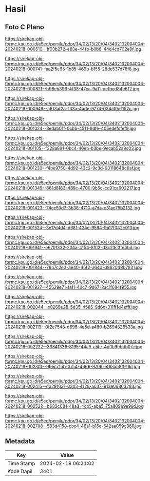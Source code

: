 # Hasil

## Foto C Plano

https://sirekap-obj-formc.kpu.go.id/e5ed/pemilu/pdpr/34/02/13/20/04/3402132004004-20240218-000616--1f90b272-e88e-44fb-b0b8-44d4cd702e9f.jpg

https://sirekap-obj-formc.kpu.go.id/e5ed/pemilu/pdpr/34/02/13/20/04/3402132004004-20240218-000741--aa2f5e65-1b85-469b-b155-28de537d76f8.jpg

https://sirekap-obj-formc.kpu.go.id/e5ed/pemilu/pdpr/34/02/13/20/04/3402132004004-20240218-000821--b98eb396-4f38-47ca-9a11-dcfbcd84e612.jpg

https://sirekap-obj-formc.kpu.go.id/e5ed/pemilu/pdpr/34/02/13/20/04/3402132004004-20240218-000948--c813af2a-133a-4ade-9774-034a10df152c.jpg

https://sirekap-obj-formc.kpu.go.id/e5ed/pemilu/pdpr/34/02/13/20/04/3402132004004-20240218-001024--3edab01f-0cbb-4511-9dfe-405edefcfef9.jpg

https://sirekap-obj-formc.kpu.go.id/e5ed/pemilu/pdpr/34/02/13/20/04/3402132004004-20240218-001105--f328a891-0bc4-46eb-b3be-9ecab52a9c03.jpg

https://sirekap-obj-formc.kpu.go.id/e5ed/pemilu/pdpr/34/02/13/20/04/3402132004004-20240218-001230--f4be9750-4d92-43c2-9c3d-90118648c6af.jpg

https://sirekap-obj-formc.kpu.go.id/e5ed/pemilu/pdpr/34/02/13/20/04/3402132004004-20240218-001345--861d8183-489c-4700-9b5c-cc91ca602217.jpg

https://sirekap-obj-formc.kpu.go.id/e5ed/pemilu/pdpr/34/02/13/20/04/3402132004004-20240218-001423--74cc50d7-3b38-4710-a7da-c31ac75b2132.jpg

https://sirekap-obj-formc.kpu.go.id/e5ed/pemilu/pdpr/34/02/13/20/04/3402132004004-20240218-001524--3e17d4d4-d68f-424e-9584-9a17f042c013.jpg

https://sirekap-obj-formc.kpu.go.id/e5ed/pemilu/pdpr/34/02/13/20/04/3402132004004-20240218-001641--e6701332-234a-4154-8f02-d3c23c3fe4bd.jpg

https://sirekap-obj-formc.kpu.go.id/e5ed/pemilu/pdpr/34/02/13/20/04/3402132004004-20240218-001844--79b7c2e3-ae40-45f2-a64d-d862048b7831.jpg

https://sirekap-obj-formc.kpu.go.id/e5ed/pemilu/pdpr/34/02/13/20/04/3402132004004-20240218-001927--45629e71-faf1-40c7-9d67-2ac1f684f955.jpg

https://sirekap-obj-formc.kpu.go.id/e5ed/pemilu/pdpr/34/02/13/20/04/3402132004004-20240218-002044--b8269e28-5d35-4586-9d6d-311ff1d4efff.jpg

https://sirekap-obj-formc.kpu.go.id/e5ed/pemilu/pdpr/34/02/13/20/04/3402132004004-20240218-002119--0f2c7543-d696-4a5d-a480-b2694326533a.jpg

https://sirekap-obj-formc.kpu.go.id/e5ed/pemilu/pdpr/34/02/13/20/04/3402132004004-20240218-002222--39841336-8195-44a9-a5fe-4d0b99bdb07c.jpg

https://sirekap-obj-formc.kpu.go.id/e5ed/pemilu/pdpr/34/02/13/20/04/3402132004004-20240218-002301--99ec715b-37c4-4666-9709-ef63558f916d.jpg

https://sirekap-obj-formc.kpu.go.id/e5ed/pemilu/pdpr/34/02/13/20/04/3402132004004-20240218-002415--d3291031-0303-4128-a037-913e06863283.jpg

https://sirekap-obj-formc.kpu.go.id/e5ed/pemilu/pdpr/34/02/13/20/04/3402132004004-20240218-002522--b683c081-48a3-4cb5-aba5-75a809a9e99d.jpg

https://sirekap-obj-formc.kpu.go.id/e5ed/pemilu/pdpr/34/02/13/20/04/3402132004004-20240218-002708--583d4158-cbc4-46a1-b15c-542aa059c366.jpg


## Metadata

| Key        | Value               |
| ---------- | ------------------- |
| Time Stamp | 2024-02-19 06:21:02 |
| Kode Dapil | 3401                |



